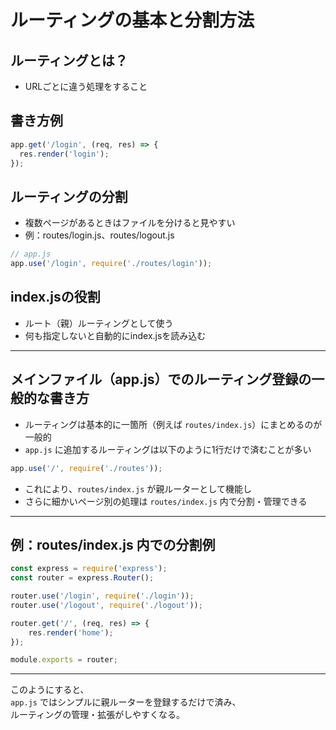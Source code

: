 # ルーティングの基本と分割方法

## ルーティングとは？

- URLごとに違う処理をすること

## 書き方例

~~~js
app.get('/login', (req, res) => {
  res.render('login');
});
~~~

## ルーティングの分割

- 複数ページがあるときはファイルを分けると見やすい
- 例：routes/login.js、routes/logout.js

~~~js
// app.js
app.use('/login', require('./routes/login'));
~~~

## index.jsの役割

- ルート（親）ルーティングとして使う
- 何も指定しないと自動的にindex.jsを読み込む

---

## メインファイル（app.js）でのルーティング登録の一般的な書き方

- ルーティングは基本的に一箇所（例えば `routes/index.js`）にまとめるのが一般的
- `app.js` に追加するルーティングは以下のように1行だけで済むことが多い

~~~js
app.use('/', require('./routes'));
~~~

- これにより、`routes/index.js` が親ルーターとして機能し
- さらに細かいページ別の処理は `routes/index.js` 内で分割・管理できる

---

## 例：routes/index.js 内での分割例

~~~js
const express = require('express');
const router = express.Router();

router.use('/login', require('./login'));
router.use('/logout', require('./logout'));

router.get('/', (req, res) => {
    res.render('home');
});

module.exports = router;
~~~

---

このようにすると、  
`app.js` ではシンプルに親ルーターを登録するだけで済み、  
ルーティングの管理・拡張がしやすくなる。
